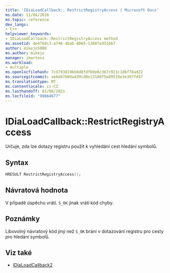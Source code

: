 ```yaml
---
title: 'IDiaLoadCallback:: RestrictRegistryAccess | Microsoft Docs'
ms.date: 11/04/2016
ms.topic: reference
dev_langs:
- C++
helpviewer_keywords:
- IDiaLoadCallback::RestrictRegistryAccess method
ms.assetid: de4760c3-a746-4bab-8065-1388fed31b67
author: mikejo5000
ms.author: mikejo
manager: jmartens
ms.workload:
- multiple
ms.openlocfilehash: 7cd793819bb0d8fdfb9e6c3b7c921c1dbf78ad22
ms.sourcegitcommit: ae6d47b09a439cd0e13180f5e89510e3e347fd47
ms.translationtype: MT
ms.contentlocale: cs-CZ
ms.lasthandoff: 02/08/2021
ms.locfileid: "99864677"
---
```

# <a name="idialoadcallbackrestrictregistryaccess"></a>IDiaLoadCallback::RestrictRegistryAccess
Určuje, zda lze dotazy registru použít k vyhledání cest hledání symbolů.

## <a name="syntax"></a>Syntax

```C++
HRESULT RestrictRegistryAccess();
```

## <a name="return-value"></a>Návratová hodnota
 V případě úspěchu vrátí. `S_OK` jinak vrátí kód chyby.

## <a name="remarks"></a>Poznámky
 Libovolný návratový kód jiný než `S_OK` brání v dotazování registru pro cesty pro hledání symbolů.

## <a name="see-also"></a>Viz také
- [IDiaLoadCallback2](../../debugger/debug-interface-access/idialoadcallback2.md)